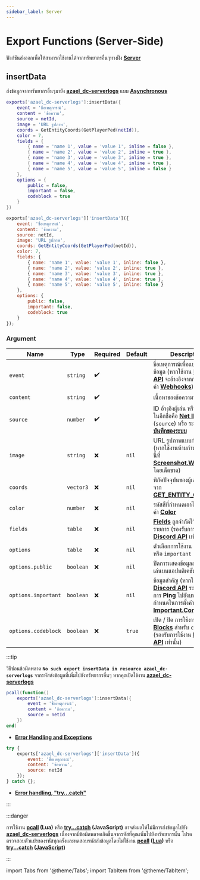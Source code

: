 ```yaml
---
sidebar_label: Server
---
```


# Export Functions (Server-Side)

ฟังก์ชันส่งออกเพื่อให้สามารถใช้งานได้จากทรัพยากรอื่นๆทางฝั่ง **[Server](https://en.wikipedia.org/wiki/Server-side)**

## insertData

ส่งข้อมูลจากทรัพยากรอื่นๆมายัง **[azael_dc-serverlogs](../)** แบบ **[Asynchronous](https://en.wikipedia.org/wiki/Asynchrony_(computer_programming))**

<Tabs>
<TabItem value="lua" label="Lua">

```lua
exports['azael_dc-serverlogs']:insertData({
    event = 'ชื่อเหตุการณ์',
    content = 'ข้อความ',
    source = netId,
    image = 'URL รูปภาพ',
    coords = GetEntityCoords(GetPlayerPed(netId)),
    color = 7,
    fields = {
        { name = 'name 1', value = 'value 1', inline = false },
        { name = 'name 2', value = 'value 2', inline = true },
        { name = 'name 3', value = 'value 3', inline = true },
        { name = 'name 4', value = 'value 4', inline = true },
        { name = 'name 5', value = 'value 5', inline = false }
    },
    options = {
        public = false,
        important = false,
        codeblock = true
    }
})
```

</TabItem>
<TabItem value="javascript" label="JavaScript">

```js
exports['azael_dc-serverlogs']['insertData']({
    event: 'ชื่อเหตุการณ์',
    content: 'ข้อความ',
    source: netId,
    image: 'URL รูปภาพ',
    coords: GetEntityCoords(GetPlayerPed(netId)),
    color: 7,
    fields: {
        { name: 'name 1', value: 'value 1', inline: false },
        { name: 'name 2', value: 'value 2', inline: true },
        { name: 'name 3', value: 'value 3', inline: true },
        { name: 'name 4', value: 'value 4', inline: true },
        { name: 'name 5', value: 'value 5', inline: false }
    },
    options: {
        public: false,
        important: false,
        codeblock: true
    }
});
```

</TabItem>
</Tabs>

### Argument

| Name                    | Type               | Required           | Default                                      | Description                                                
|-------------------------|--------------------|--------------------|----------------------------------------------|--------------------------------------------------
| `event`                 | `string`           | ✔️                 |                                              | ชื่อเหตุการณ์เพื่อแยกประเภทข้อมูล (หากใช้งาน **[Discord API](../config/server#discord-api)** จะอ้างอิงจากการกำหนดค่า **[Webhooks](../config/server#webhooks)**)
| `content`               | `string`           | ✔️                 |                                              | เนื้อหาของข้อความที่ต้องการส่ง
| `source`                | `number`           | ✔️                 |                                              | ID อ้างอิงผู้เล่น หรือที่รู้จักกันในอีกชื่อคือ **[Net ID](https://docs.fivem.net/docs/scripting-manual/networking/ids/#server-id)** (`source`) หรือ ระบุ `0` หากเป็น **[บันทึกของระบบ](https://i.imgur.com/imSbEDD.png)**
| `image`                | `string`            | ❌                 | `nil`                                        | URL รูปภาพแบบกำหนดเอง (หากใช้งานห้ามกำหนด `event` นี้ที่ **[Screenshot.Webhooks](../config/server#screenshotwebhooks)** โดยเด็ดขาด)
| `coords`                | `vector3`          | ❌                 | `nil`                                        | พิกัดปัจจุบันของผู้เล่น (อ้างอิงจาก **[GET_ENTITY_COORDS](https://docs.fivem.net/natives/?_0x1647F1CB)**)
| `color`                 | `number`           | ❌                 | `nil`                                        | รหัสสีที่กำหนดเอาไว้ในการตั้งค่า **[Color](../config/server#color)**
| `fields`                | `table`            | ❌                 | `nil`                                        | **[Fields](https://discordjs.guide/popular-topics/embeds.html#embed-preview)** ถูกจำกัดไว้ที่ **20** รายการ (รองรับการใช้งาน **[Discord API](../config/server#discord-api)** เท่านั้น)
| `options`               | `table`            | ❌                 | `nil`                                        | ตัวเลือกการใช้งาน `public` หรือ `important`
| `options.public`        | `boolean`          | ❌                 | `nil`                                        | ปิดการเเสดงข้อมูลส่วนตัวของผู้เล่นบนแอปพลิเคชัน **[Discord](https://discord.com/)**
| `options.important`     | `boolean`          | ❌                 | `nil`                                        | ข้อมูลสำคัญ (หากใช้งาน **[Discord API](../config/server#discord-api)** ระบบจะดำเนินการ **Ping** ไปยังบทบาทที่กำหนดในการตั้งค่า **[Important.Content](../config/server#importantcontent)**)
| `options.codeblock`     | `boolean`          | ❌                 | `true`                                       | เปิด / ปิด การใช้งาน **[Code Blocks](https://support.discord.com/hc/en-us/articles/210298617-Markdown-Text-101-Chat-Formatting-Bold-Italic-Underline-)** สำหรับ `content` (รองรับการใช้งาน **[Discord API](../config/server#discord-api)** เท่านั้น)

:::tip

วิธีซ่อนข้อผิดพลาด **`No such export insertData in resource azael_dc-serverlogs`** จากรหัสส่งข้อมูลที่เพิ่มไปยังทรัพยากรอื่นๆ หากคุณปิดใช้งาน **[azael_dc-serverlogs](../#ยกเลิกใช้งาน)**

<Tabs>
<TabItem value="lua" label="Lua">

```lua
pcall(function()
    exports['azael_dc-serverlogs']:insertData({
        event = 'ชื่อเหตุการณ์',
        content = 'ข้อความ',
        source = netId
    })
end)
```

- **[Error Handling and Exceptions](https://www.lua.org/pil/8.4.html)**

</TabItem>
<TabItem value="javascript" label="JavaScript">

```js
try {
    exports['azael_dc-serverlogs']['insertData']({
        event: 'ชื่อเหตุการณ์',
        content: 'ข้อความ',
        source: netId
    });
} catch {};
```

- **[Error handling, "try...catch"](https://javascript.info/try-catch)**

</TabItem>
</Tabs>

:::

:::danger

การใช้งาน **[pcall](https://www.lua.org/pil/8.4.html) (Lua)** หรือ **[try...catch](https://javascript.info/try-catch) (JavaScript)** อาจส่งผลให้ไม่มีการส่งข้อมูลไปยัง **[azael_dc-serverlogs](../)** เนื่องจากมีข้อผิดพลาดเกิดขึ้นจากรหัสที่คุณเพิ่มไปยังทรัพยากรนั้น โปรดตรวจสอบตัวแปรของรหัสทุกครั้งและทดสอบรหัสส่งข้อมูลโดยไม่ใช้งาน **[pcall](https://www.lua.org/pil/8.4.html) ([Lua](https://www.lua.org/))** หรือ **[try...catch](https://javascript.info/try-catch) ([JavaScript](https://javascript.info/))**

:::

import Tabs from '@theme/Tabs';
import TabItem from '@theme/TabItem';
